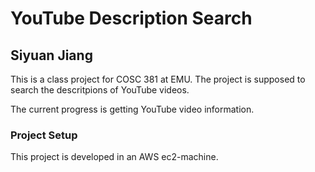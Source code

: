 # YouTube Description Search
## Siyuan Jiang

This is a class project for COSC 381 at EMU. The project is supposed to search the descritpions of YouTube videos.

The current progress is getting YouTube video information.

### Project Setup
This project is developed in an AWS ec2-machine.
